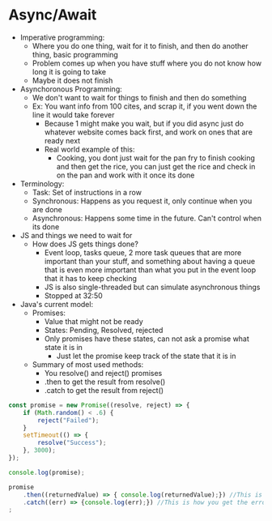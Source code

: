 # Async/Await 
* Imperative programming:
  * Where you do one thing, wait for it to finish, and then do another thing, basic programming
  * Problem comes up when you have stuff where you do not know how long it is going to take
  * Maybe it does not finish
* Asynchoronous Programming:
  * We don't want to wait for things to finish and then do something
  * Ex: You want info from 100 cites, and scrap it, if you went down the line it would take forever
    * Because 1 might make you wait, but if you did async just do whatever website comes back first, and work on ones that are ready next
    * Real world example of this:
      * Cooking, you dont just wait for the pan fry to finish cooking and then get the rice, you can just get the rice and check in on the pan and work with it once its done
* Terminology:
  * Task: Set of instructions in a row
  * Synchronous: Happens as you request it, only continue when you are done
  * Asynchronous: Happens some time in the future. Can't control when its done
* JS and things we need to wait for
  * How does JS gets things done?
    * Event loop, tasks queue, 2 more task queues that are more important than your stuff, and something about having a queue that is even more important than what you put in the event loop that it has to keep checking
    * JS is also single-threaded but can simulate asynchronous things
    * Stopped at 32:50
* Java's current model:
  * Promises:
    * Value that might not be ready
    * States: Pending, Resolved, rejected
    * Only promises have these states, can not ask a promise what state it is in
      * Just let the promise keep track of the state that it is in
  * Summary of most used methods:
    * You resolve() and reject() promises
    * .then to get the result from resolve()
    * .catch to get the result from reject()
``` javascript
const promise = new Promise((resolve, reject) => {
    if (Math.random() < .6) {
        reject("Failed");
    }
    setTimeout(() => {
        resolve("Success");
    }, 3000);
});

console.log(promise);

promise
    .then((returnedValue) => { console.log(returnedValue);}) //This is how you get the returned value from the promise 
    .catch((err) => {console.log(err);}) //This is how you get the error
;
```

